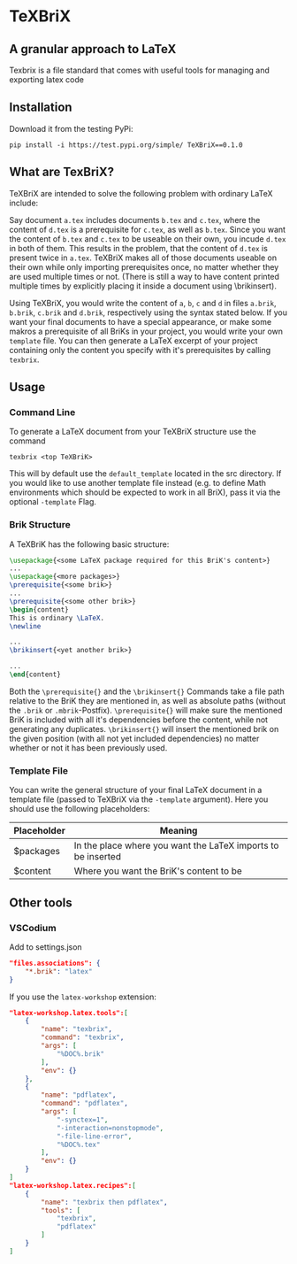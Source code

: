 TeXBriX
=======
A granular approach to LaTeX
----------------------------

Texbrix is a file standard that comes with useful tools for managing and exporting latex code

Installation
------------

Download it from the testing PyPi:

```shell
pip install -i https://test.pypi.org/simple/ TeXBriX==0.1.0
```

What are TexBriX?
-----------------

TeXBriX are intended to solve the following problem with ordinary LaTeX include:

Say document `a.tex` includes documents `b.tex` and `c.tex`, where the content of `d.tex` is a prerequisite for `c.tex`, as well as `b.tex`.
Since you want the content of `b.tex` and `c.tex` to be useable on their own, you incude `d.tex` in both of them. This results in the problem, that the content of `d.tex` is present twice in `a.tex`. TeXBriX makes all of those documents useable on their own while only importing prerequisites once, no matter whether they are used multiple times or not. (There is still a way to have content printed multiple times by explicitly placing it inside a document using \brikinsert).

Using TeXBriX, you would write the content of `a`, `b`, `c` and `d` in files `a.brik`, `b.brik`, `c.brik` and `d.brik`, respectively using the syntax stated below. If you want your final documents to have a special appearance, or make some makros a prerequisite of all BriKs in your project, you would write your own `template` file. You can then generate a LaTeX excerpt of your project containing only the content you specify with it's prerequisites by calling `texbrix`.

Usage
-----
### Command Line

To generate a LaTeX document from your TeXBriX structure use the command

```
texbrix <top TeXBriK>
```

This will by default use the `default_template` located in the src directory. If you would like to use another
template file instead (e.g. to define Math environments which should be expected to work in all BriX),
pass it via the optional `-template` Flag.

### Brik Structure
A TeXBriK has the following basic structure:
```LaTeX
\usepackage{<some LaTeX package required for this BriK's content>}
...
\usepackage{<more packages>}
\prerequisite{<some brik>}
...
\prerequisite{<some other brik>}
\begin{content}
This is ordinary \LaTeX.
\newline

...
\brikinsert{<yet another brik>}

...
\end{content}

```

Both the `\prerequisite{}` and the `\brikinsert{}` Commands take a file path relative to the BriK they are mentioned in, as well as absolute paths
(without the `.brik` or `.mbrik`-Postfix).
`\prerequisite{}` will make sure the mentioned BriK is included with all it's dependencies before the content, while
not generating any duplicates.
`\brikinsert{}` will insert the mentioned brik on the given position (with all not yet included dependencies) no matter whether
or not it has been previously used.

### Template File
You can write the general structure of your final LaTeX document in a template file (passed to TeXBriX via the `-template` argument).
Here you should use the following placeholders:

| Placeholder | Meaning |
| ----------- | ------- |
| $packages   | In the place where you want the LaTeX imports to be inserted |
| $content    | Where you want the BriK's content to be |


Other tools
---------------------------
### VSCodium
Add to settings.json

```json
"files.associations": {
	"*.brik": "latex"
}
```
If you use the `latex-workshop` extension:
```json
"latex-workshop.latex.tools":[
	{
		"name": "texbrix",
		"command": "texbrix",
		"args": [
			"%DOC%.brik"
		],
		"env": {}
	},
	{
		"name": "pdflatex",
		"command": "pdflatex",
		"args": [
			"-synctex=1",
			"-interaction=nonstopmode",
			"-file-line-error",
			"%DOC%.tex"
		],
		"env": {}
	}
]
"latex-workshop.latex.recipes":[
	{
		"name": "texbrix then pdflatex",
		"tools": [
			"texbrix",
			"pdflatex"
		]
	}
]

```
